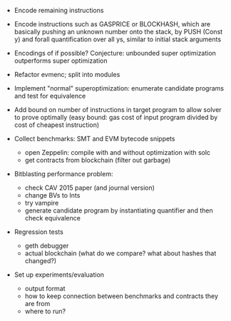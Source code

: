 * Encode remaining instructions

* Encode instructions such as GASPRICE or BLOCKHASH, which are basically pushing 
  an unknown number onto the stack, by PUSH (Const y) and forall quantification
  over all ys, similar to initial stack arguments

* Encodings of if possible? Conjecture: unbounded super optimization
  outperforms super optimization

* Refactor evmenc; split into modules

* Implement "normal" superoptimization: enumerate candidate programs and test
  for equivalence

* Add bound on number of instructions in target program to allow solver to prove
  optimally (easy bound: gas cost of input program divided by cost of cheapest
  instruction)

* Collect benchmarks: SMT and EVM bytecode snippets
  * open Zeppelin: compile with and without optimization with solc
  * get contracts from blockchain (filter out garbage)

* Bitblasting performance problem:
  * check CAV 2015 paper (and journal version)
  * change BVs to Ints
  * try vampire
  * generate candidate program by instantiating quantifier and then check
    equivalence

* Regression tests
  * geth debugger
  * actual blockchain (what do we compare? what about hashes that changed?)

* Set up experiments/evaluation
  * output format
  * how to keep connection between benchmarks and contracts they are from
  * where to run?
